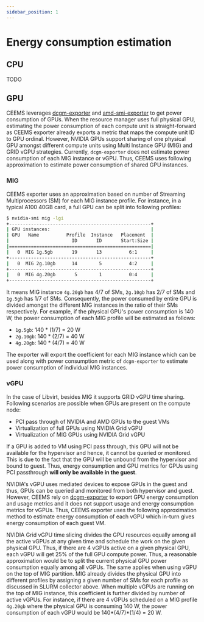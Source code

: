 ```yaml
---
sidebar_position: 1
---
```


# Energy consumption estimation

## CPU

TODO

## GPU

CEEMS leverages [dcgm-exporter](https://github.com/NVIDIA/dcgm-exporter) and
[amd-smi-exporter](https://github.com/amd/amd_smi_exporter) to get power
consumption of GPUs. When the resource manager uses full physical GPU, estimating
the power consumption of each compute unit is straight-forward as CEEMS exporter
already exports a metric that maps the compute unit ID to GPU ordinal. However,
NVIDIA GPUs support sharing of one physical GPU amongst different compute units
using Multi Instance GPU (MIG) and GRID vGPU strategies. Currently, `dcgm-exporter`
does not estimate power consumption of each MIG instance or vGPU. Thus, CEEMS uses
following approximation to estimate power consumption of shared GPU instances.

### MIG

CEEMS exporter uses an approximation based on number of
Streaming Multiprocessors (SM) for each
MIG instance profile. For instance, in a typical A100 40GB card, a full GPU can be
split into following profiles:

```bash
$ nvidia-smi mig -lgi
+----------------------------------------------------+
| GPU instances:                                     |
| GPU   Name          Profile  Instance   Placement  |
|                       ID       ID       Start:Size |
|====================================================|
|   0  MIG 1g.5gb       19       13          6:1     |
+----------------------------------------------------+
|   0  MIG 2g.10gb      14        5          4:2     |
+----------------------------------------------------+
|   0  MIG 4g.20gb       5        1          0:4     |
+----------------------------------------------------+
```

It means MIG instance `4g.20gb` has 4/7 of SMs, `2g.10gb` has 2/7 of SMs and `1g.5gb` has
1/7 of SMs. Consequently, the power consumed by entire GPU is divided amongst the different
MIG instances in the ratio of their SMs respectively. For example, if the physical GPU's
power consumption is 140 W, the power consumption of each MIG profile will be estimated as
follows:

- `1g.5gb`: 140 * (1/7) = 20 W
- `2g.10gb`: 140 * (2/7) = 40 W
- `4g.20gb`: 140 * (4/7) = 40 W

The exporter will export the coefficient for each MIG instance which can be used along with
power consumption metric of `dcgm-exporter` to estimate power consumption of individual MIG
instances.

### vGPU

In the case of Libvirt, besides MIG it supports GRID vGPU time sharing. Following scenarios
are possible when GPUs are present on the compute node:

- PCI pass through of NVIDIA and AMD GPUs to the guest VMs
- Virtualization of full GPUs using NVIDIA Grid vGPU
- Virtualization of MIG GPUs using NVIDIA Grid vGPU

If a GPU is added to VM using PCI pass through, this GPU will not be available
for the hypervisor and hence, it cannot be queried or monitored. This is due to
the fact that the GPU will be unbound from the hypervisor and bound to guest.
Thus, energy consumption and GPU metrics for GPUs using PCI passthrough
**will only be available in the guest**.

NVIDIA's vGPU uses mediated devices to expose GPUs in the guest and thus,
GPUs can be queried and monitored from both hypervisor and guest. However,
CEEMS rely on [dcgm-exporter](https://github.com/NVIDIA/dcgm-exporter) to
export GPU energy consumption and usage metrics and it does not support
usage and energy consumption metrics for vGPUs. Thus, CEEMS exporter uses
the following approximation method to estimate energy consumption of each
vGPU which in-turn gives energy consumption of each guest VM.

NVIDIA Grid vGPU time slicing divides the GPU resources equally among all the
active vGPUs at any given time and schedule the work on the given physical
GPU. Thus, if there are 4 vGPUs active on a given physical GPU, each vGPU
will get 25% of the full GPU compute power. Thus, a reasonable approximation
would be to split the current physical GPU power consumption equally among all
vGPUs. The same applies when using vGPU on the top of MIG partition. MIG
already divides the physical GPU into different profiles by assigning a given
number of SMs for each profile as discussed in SLURM collector above. When
multiple vGPUs are running on the top of MIG instance, this coefficient is
further divided by number of active vGPUs. For instance, if there are 4 vGPUs
scheduled on a MIG profile `4g.20gb` where the physical GPU is consuming
140 W, the power consumption of each vGPU would be 140*(4/7)*(1/4) = 20 W.
